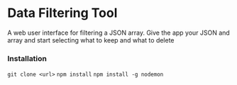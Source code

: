 # Data Filtering Tool

A web user interface for filtering a JSON array.
Give the app your JSON and array and start selecting what to keep and what to delete

### Installation

```git clone <url>```
```npm install```
```npm install -g nodemon``` 